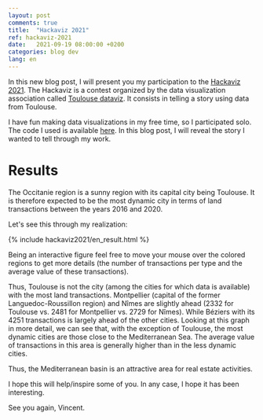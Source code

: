 ```yaml
---
layout: post
comments: true
title:  "Hackaviz 2021"
ref: hackaviz-2021
date:   2021-09-19 08:00:00 +0200
categories: blog dev
lang: en
---
```


In this new blog post, I will present you my participation to the [Hackaviz 2021](https://github.com/ToulouseDataViz/Hackaviz2021).
The Hackaviz is a contest organized by the data visualization association called [Toulouse dataviz](http://toulouse-dataviz.fr/). It consists in telling a story using data from Toulouse.

I have fun making data visualizations in my free time, so I participated solo.
The code I used is available [here](https://github.com/vroger11/hackaviz2021).
In this blog post, I will reveal the story I wanted to tell through my work.

# Results

The Occitanie region is a sunny region with its capital city being Toulouse.
It is therefore expected to be the most dynamic city in terms of land transactions between the years 2016 and 2020.

Let's see this through my realization:

{% include hackaviz2021/en_result.html %}

Being an interactive figure feel free to move your mouse over the colored regions to get more details (the number of transactions per type and the average value of these transactions).

Thus, Toulouse is not the city (among the cities for which data is available) with the most land transactions. Montpellier (capital of the former Languedoc-Roussillon region) and Nîmes are slightly ahead (2332 for Toulouse vs. 2481 for Montpellier vs. 2729 for Nîmes). While Béziers with its 4251 transactions is largely ahead of the other cities.
Looking at this graph in more detail, we can see that, with the exception of Toulouse, the most dynamic cities are those close to the Mediterranean Sea. The average value of transactions in this area is generally higher than in the less dynamic cities.

Thus, the Mediterranean basin is an attractive area for real estate activities.


I hope this will help/inspire some of you.
In any case, I hope it has been interesting.

See you again, Vincent.

